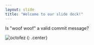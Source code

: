 ```yaml
---
layout: slide
title: "Welcome to our slide deck!"
---
```


Is "woof woof" a valid commit message?

![octofez](https://octodex.github.com/images/octofez.png)
{: .center}
